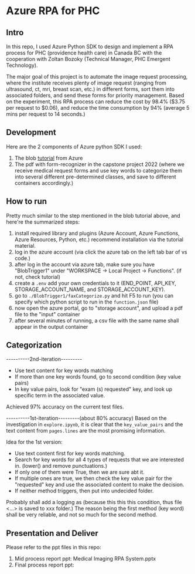 # Azure RPA for PHC

## Intro

In this repo, I used Azure Python SDK to design and implement a RPA process for PHC (providence health care) in Canada BC with the cooperation with Zoltan Bozoky (Technical Manager, PHC Emergent Technology).

The major goal of this project is to automate the image request processing, where the institute receives plenty of image request (ranging from ultrasound, ct, mri, breast scan, etc.) in different forms, sort them into associated folders, and send these forms for priority management. Based on the experiment, this RPA process can reduce the cost by 98.4% ($3.75 per request to $0.06), and reduce the time consumption by 94% (average 5 mins per request to 14 seconds.)

## Development

Here are the 2 components of Azure python SDK I used:

1. The blob [tutorial](https://learn.microsoft.com/en-us/azure/applied-ai-services/form-recognizer/tutorial-azure-function?view=form-recog-3.0.0&source=docs) from Azure
2. The pdf with form-recognizer in the capstone project 2022 (where we receive medical request forms and use key words to categorize them into several different pre-determined classes, and save to different containers accordingly.)

## How to run

Pretty much similar to the step mentioned in the blob tutorial above, and here're the summarized steps:

1. install required library and plugins (Azure Account, Azure Functions, Azure Resources, Python, etc.) recommend installation via the tutorial material.
2. log in the azure account (via click the azure tab on the left tab bar of vs code.)
3. after log in the account via azure tab, make sure you have "BlobTrigger1" under "WORKSPACE -> Local Project -> Functions". (if not, check tutorial)
4. create a `.env` add your own credentials to it (END_POINT, API_KEY, STORAGE_ACCOUNT_NAME, and STORAGE_ACCOUNT_KEY).
5. go to `./BlobTrigger1/faxCategorize.py` and hit F5 to run (you can specify which python script to run in the `function.json` file)
6. now open the azure portal, go to "storage account", and upload a pdf file to the "input" container
7. after several minutes of running, a csv file with the same name shall appear in the output container

## Categorization

----------2nd-iteration---------

- Use text content for key words matching
- If more than one key words found, go to second condition (key value pairs)
- In key value pairs, look for "exam (s) requested" key, and look up specific term in the associated value.

Achieved 97% accuracy on the current test files.

----------1st-iteration---------(about 80% accuracy)
Based on the investigation in `explore.ipynb`, it is clear that the `key_value_pairs` and the text content from `pages.lines` are the most promising information.

Idea for the 1st version:

- Use text content first for key words matching.
- Search for key words for all 4 types of requests that we are interested in. (lower() and remove punctuations.)
- If only one of them were True, then we are sure abt it.
- If multiple ones are true, we then check the key value pair for the "requested" key and use the associated content to make the decision.
- If neither method triggers, then put into undecided folder.

Probably shall add a logging as (because this this this condition, thus file <...> is saved to xxx folder.) The reason being the first method (key word) shall be very reliable, and not so much for the second method.

## Presentation and Deliver

Please refer to the ppt files in this repo:

1. Mid process report ppt: Medical Imaging RPA System.pptx
2. Final process report ppt:
